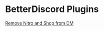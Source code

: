 # BetterDiscord Plugins

[Remove Nitro and Shop from DM](https://github.com/NickMihal/BetterDiscordPlugins/tree/main/Remove%20Nitro%20and%20Shop%20from%20DM)

